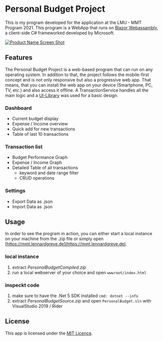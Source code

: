 # Personal Budget Project

This is my program developed for the application at the LMU - MMT Program 2021. This program is a WebApp that runs on [Blazor Webassambly](https://dotnet.microsoft.com/apps/aspnet/web-apps/blazor), a client-side C# frameworked developed by Microsoft.

[![Product Name Screen Shot][product-screenshot]](https://mmt.lennardgreve.de)

## Features

The Personal Budget Project is a web-based program that can run on any operating system. In addition to that, the project follows the mobile-first concept and is not only responsive but also a progressive web app. 
That means, that you can install the web app on your device (Smartphone, PC, TV, etc.) and also access it offline. A TransactionService handles all the main logic and a [UI-Library](https://mudblazor.com/) was used for a basic design.

### Dashboard
* Current budget display
* Expense / Income overview
* Quick add for new transactions
* Table of last 10 transactions

### Transaction list
* Budget Performance Graph
* Expense / Income Graph
* Detailed Table of all transactions 
  - keyword and date range filter
  - CRUD operations

### Settings
* Export Data as .json
* Import Data as .json

## Usage

In order to see the program in action, you can either start a local instance on your machine from the .zip file or simply open [https://mmt.lennardgreve.de](https://mmt.lennardgreve.de).

### local instance

1. extract _PersonalBudgetCompiled.zip_ 
2. run a local webserver of your choice and open `wwwroot/index.html`

### inspeckt code

1. make sure to have the .Net 5 SDK installed `cmd: dotnet --info`
2.  extract _PersonalBudgetSource.zip_ and open `PersonalBudget.sln` with VisualStudio 2019 / Rider


## License
This app is licensed under the [MIT Licence](https://choosealicense.com/licenses/mit/).


<!-- MARKDOWN LINKS & IMAGES -->
[product-screenshot]: https://mmt.lennardgreve.de/assets/AppOverview.png
